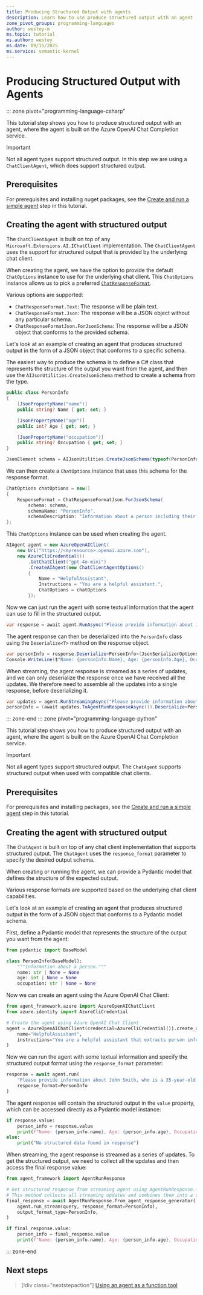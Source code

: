 ```yaml
---
title: Producing Structured Output with agents
description: Learn how to use produce structured output with an agent
zone_pivot_groups: programming-languages
author: westey-m
ms.topic: tutorial
ms.author: westey
ms.date: 09/15/2025
ms.service: semantic-kernel
---
```


# Producing Structured Output with Agents

::: zone pivot="programming-language-csharp"

This tutorial step shows you how to produce structured output with an agent, where the agent is built on the Azure OpenAI Chat Completion service.

> [!IMPORTANT]
> Not all agent types support structured output. In this step we are using a `ChatClientAgent`, which does support structured output.

## Prerequisites

For prerequisites and installing nuget packages, see the [Create and run a simple agent](./run-agent.md) step in this tutorial.

## Creating the agent with structured output

The `ChatClientAgent` is built on top of any `Microsoft.Extensions.AI.IChatClient` implementation.
The `ChatClientAgent` uses the support for structured output that is provided by the underlying chat client.

When creating the agent, we have the option to provide the default `ChatOptions` instance to use for the underlying chat client.
This `ChatOptions` instance allows us to pick a preferred [`ChatResponseFormat`](/dotnet/api/microsoft.extensions.ai.chatresponseformat).

Various options are supported:

- `ChatResponseFormat.Text`: The response will be plain text.
- `ChatResponseFormat.Json`: The response will be a JSON object without any particular schema.
- `ChatResponseFormatJson.ForJsonSchema`: The response will be a JSON object that conforms to the provided schema.

Let's look at an example of creating an agent that produces structured output in the form of a JSON object that conforms to a specific schema.

The easiest way to produce the schema is to define a C# class that represents the structure of the output you want from the agent, and then use the `AIJsonUtilities.CreateJsonSchema` method to create a schema from the type.

```csharp
public class PersonInfo
{
    [JsonPropertyName("name")]
    public string? Name { get; set; }

    [JsonPropertyName("age")]
    public int? Age { get; set; }

    [JsonPropertyName("occupation")]
    public string? Occupation { get; set; }
}

JsonElement schema = AIJsonUtilities.CreateJsonSchema(typeof(PersonInfo));
```

We can then create a `ChatOptions` instance that uses this schema for the response format.

```csharp
ChatOptions chatOptions = new()
{
    ResponseFormat = ChatResponseFormatJson.ForJsonSchema(
        schema: schema,
        schemaName: "PersonInfo",
        schemaDescription: "Information about a person including their name, age, and occupation")
};
```

This `ChatOptions` instance can be used when creating the agent.

```csharp
AIAgent agent = new AzureOpenAIClient(
    new Uri("https://<myresource>.openai.azure.com"),
    new AzureCliCredential())
        .GetChatClient("gpt-4o-mini")
        .CreateAIAgent(new ChatClientAgentOptions()
        {
            Name = "HelpfulAssistant",
            Instructions = "You are a helpful assistant.",
            ChatOptions = chatOptions
        });
```

Now we can just run the agent with some textual information that the agent can use to fill in the structured output.

```csharp
var response = await agent.RunAsync("Please provide information about John Smith, who is a 35-year-old software engineer.");
```

The agent response can then be deserialized into the `PersonInfo` class using the `Deserialize<T>` method on the response object.

```csharp
var personInfo = response.Deserialize<PersonInfo>(JsonSerializerOptions.Web);
Console.WriteLine($"Name: {personInfo.Name}, Age: {personInfo.Age}, Occupation: {personInfo.Occupation}");
```

When streaming, the agent response is streamed as a series of updates, and we can only deserialize the response once we have received all the updates.
We therefore need to assemble all the updates into a single response, before deserializing it.

```csharp
var updates = agent.RunStreamingAsync("Please provide information about John Smith, who is a 35-year-old software engineer.");
personInfo = (await updates.ToAgentRunResponseAsync()).Deserialize<PersonInfo>(JsonSerializerOptions.Web);
```

::: zone-end
::: zone pivot="programming-language-python"

This tutorial step shows you how to produce structured output with an agent, where the agent is built on the Azure OpenAI Chat Completion service.

> [!IMPORTANT]
> Not all agent types support structured output. The `ChatAgent` supports structured output when used with compatible chat clients.

## Prerequisites

For prerequisites and installing packages, see the [Create and run a simple agent](./run-agent.md) step in this tutorial.

## Creating the agent with structured output

The `ChatAgent` is built on top of any chat client implementation that supports structured output.
The `ChatAgent` uses the `response_format` parameter to specify the desired output schema.

When creating or running the agent, we can provide a Pydantic model that defines the structure of the expected output.

Various response formats are supported based on the underlying chat client capabilities.

Let's look at an example of creating an agent that produces structured output in the form of a JSON object that conforms to a Pydantic model schema.

First, define a Pydantic model that represents the structure of the output you want from the agent:

```python
from pydantic import BaseModel

class PersonInfo(BaseModel):
    """Information about a person."""
    name: str | None = None
    age: int | None = None
    occupation: str | None = None
```

Now we can create an agent using the Azure OpenAI Chat Client:

```python
from agent_framework.azure import AzureOpenAIChatClient
from azure.identity import AzureCliCredential

# Create the agent using Azure OpenAI Chat Client
agent = AzureOpenAIChatClient(credential=AzureCliCredential()).create_agent(
    name="HelpfulAssistant",
    instructions="You are a helpful assistant that extracts person information from text."
)
```

Now we can run the agent with some textual information and specify the structured output format using the `response_format` parameter:

```python
response = await agent.run(
    "Please provide information about John Smith, who is a 35-year-old software engineer.", 
    response_format=PersonInfo
)
```

The agent response will contain the structured output in the `value` property, which can be accessed directly as a Pydantic model instance:

```python
if response.value:
    person_info = response.value
    print(f"Name: {person_info.name}, Age: {person_info.age}, Occupation: {person_info.occupation}")
else:
    print("No structured data found in response")
```

When streaming, the agent response is streamed as a series of updates. To get the structured output, we need to collect all the updates and then access the final response value:

```python
from agent_framework import AgentRunResponse

# Get structured response from streaming agent using AgentRunResponse.from_agent_response_generator
# This method collects all streaming updates and combines them into a single AgentRunResponse
final_response = await AgentRunResponse.from_agent_response_generator(
    agent.run_stream(query, response_format=PersonInfo),
    output_format_type=PersonInfo,
)

if final_response.value:
    person_info = final_response.value
    print(f"Name: {person_info.name}, Age: {person_info.age}, Occupation: {person_info.occupation}")
```

::: zone-end

## Next steps

> [!div class="nextstepaction"]
> [Using an agent as a function tool](./agent-as-function-tool.md)
